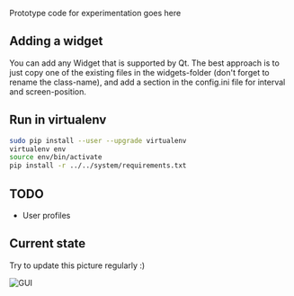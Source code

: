 Prototype code for experimentation goes here

## Adding a widget

You can add any Widget that is supported by Qt. The best approach is to just copy one of the existing files in the widgets-folder (don't forget to rename the class-name),
and add a section in the config.ini file for interval and screen-position.

## Run in virtualenv

```bash
sudo pip install --user --upgrade virtualenv
virtualenv env
source env/bin/activate
pip install -r ../../system/requirements.txt
```

## TODO

* User profiles

## Current state

Try to update this picture regularly :)

![GUI](../doc/gui.png)
